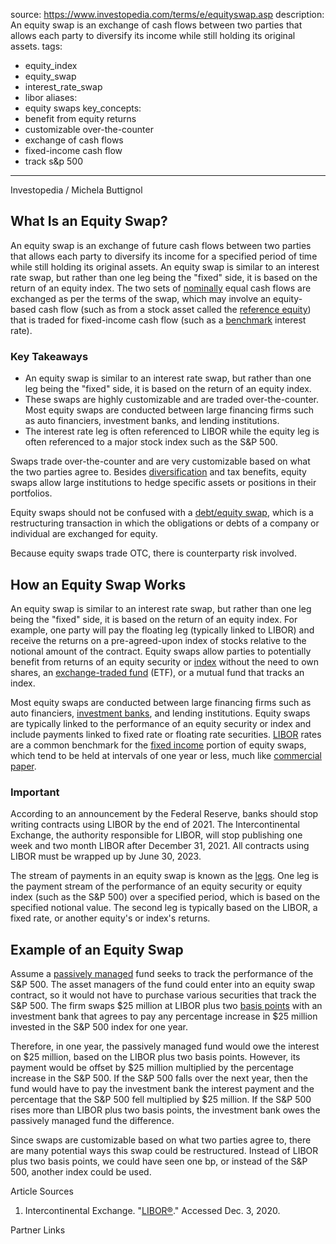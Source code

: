  
source: https://www.investopedia.com/terms/e/equityswap.asp
description: An equity swap is an exchange of cash flows between two parties that
  allows each party to diversify its income while still holding its original assets.
tags:
  - equity_index
  - equity_swap
  - interest_rate_swap
  - libor
aliases:
  - equity swaps
key_concepts:
  - benefit from equity returns
  - customizable over-the-counter
  - exchange of cash flows
  - fixed-income cash flow
  - track s&p 500
---


Investopedia / Michela Buttignol

## What Is an Equity Swap?

An equity swap is an exchange of future cash flows between two parties that allows each party to diversify its income for a specified period of time while still holding its original assets. An equity swap is similar to an interest rate swap, but rather than one leg being the "fixed" side, it is based on the return of an equity index. The two sets of [nominally](https://www.investopedia.com/terms/n/nominal.asp) equal cash flows are exchanged as per the terms of the swap, which may involve an equity-based cash flow (such as from a stock asset called the [reference equity](https://www.investopedia.com/terms/r/reference-equity.asp)) that is traded for fixed-income cash flow (such as a [benchmark](https://www.investopedia.com/terms/b/benchmark.asp) interest rate).

### Key Takeaways

- An equity swap is similar to an interest rate swap, but rather than one leg being the "fixed" side, it is based on the return of an equity index.
- These swaps are highly customizable and are traded over-the-counter. Most equity swaps are conducted between large financing firms such as auto financiers, investment banks, and lending institutions.
- The interest rate leg is often referenced to LIBOR while the equity leg is often referenced to a major stock index such as the S&P 500.

Swaps trade over-the-counter and are very customizable based on what the two parties agree to. Besides [diversification](https://www.investopedia.com/terms/d/diversification.asp) and tax benefits, equity swaps allow large institutions to hedge specific assets or positions in their portfolios.

Equity swaps should not be confused with a [debt/equity swap](https://www.investopedia.com/terms/d/debtequityswap.asp), which is a restructuring transaction in which the obligations or debts of a company or individual are exchanged for equity.

Because equity swaps trade OTC, there is counterparty risk involved.

## How an Equity Swap Works

An equity swap is similar to an interest rate swap, but rather than one leg being the "fixed" side, it is based on the return of an equity index. For example, one party will pay the floating leg (typically linked to LIBOR) and receive the returns on a pre-agreed-upon index of stocks relative to the notional amount of the contract. Equity swaps allow parties to potentially benefit from returns of an equity security or [index](https://www.investopedia.com/terms/i/index.asp) without the need to own shares, an [exchange-traded fund](https://www.investopedia.com/terms/e/etf.asp) (ETF), or a mutual fund that tracks an index.

Most equity swaps are conducted between large financing firms such as auto financiers, [investment banks](https://www.investopedia.com/terms/i/investmentbank.asp), and lending institutions. Equity swaps are typically linked to the performance of an equity security or index and include payments linked to fixed rate or floating rate securities. [LIBOR](https://www.investopedia.com/terms/l/libor.asp) rates are a common benchmark for the [fixed income](https://www.investopedia.com/terms/f/fixedincome.asp) portion of equity swaps, which tend to be held at intervals of one year or less, much like [commercial paper](https://www.investopedia.com/terms/c/commercialpaper.asp).

### Important

According to an announcement by the Federal Reserve, banks should stop writing contracts using LIBOR by the end of 2021. The Intercontinental Exchange, the authority responsible for LIBOR, will stop publishing one week and two month LIBOR after December 31, 2021. All contracts using LIBOR must be wrapped up by June 30, 2023.

The stream of payments in an equity swap is known as the [legs](https://www.investopedia.com/terms/l/leg.asp). One leg is the payment stream of the performance of an equity security or equity index (such as the S&P 500) over a specified period, which is based on the specified notional value. The second leg is typically based on the LIBOR, a fixed rate, or another equity's or index's returns.

## Example of an Equity Swap

Assume a [passively managed](https://www.investopedia.com/terms/p/passivemanagement.asp) fund seeks to track the performance of the S&P 500. The asset managers of the fund could enter into an equity swap contract, so it would not have to purchase various securities that track the S&P 500. The firm swaps $25 million at LIBOR plus two [basis points](https://www.investopedia.com/terms/b/basispoint.asp) with an investment bank that agrees to pay any percentage increase in $25 million invested in the S&P 500 index for one year.

Therefore, in one year, the passively managed fund would owe the interest on $25 million, based on the LIBOR plus two basis points. However, its payment would be offset by $25 million multiplied by the percentage increase in the S&P 500. If the S&P 500 falls over the next year, then the fund would have to pay the investment bank the interest payment and the percentage that the S&P 500 fell multiplied by $25 million. If the S&P 500 rises more than LIBOR plus two basis points, the investment bank owes the passively managed fund the difference.

Since swaps are customizable based on what two parties agree to, there are many potential ways this swap could be restructured. Instead of LIBOR plus two basis points, we could have seen one bp, or instead of the S&P 500, another index could be used.

Article Sources

1. Intercontinental Exchange. "[LIBOR®](https://www.theice.com/iba/libor)." Accessed Dec. 3, 2020.

Partner Links